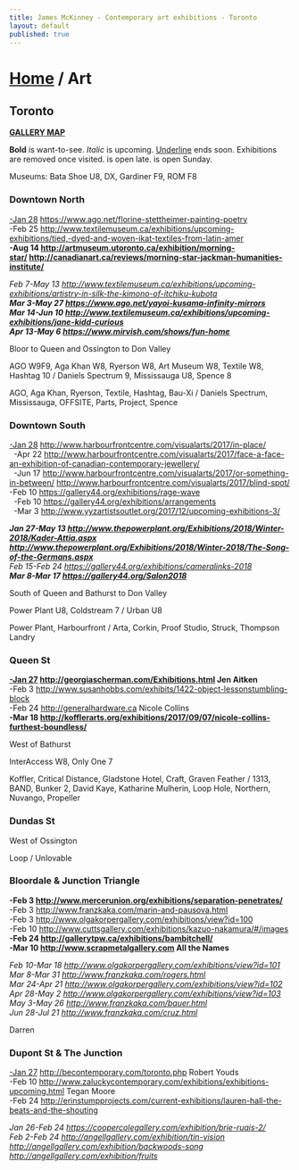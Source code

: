 ```yaml
---
title: James McKinney - Contemporary art exhibitions - Toronto
layout: default
published: true
---
```


# [Home](/) / Art

## Toronto

**[GALLERY MAP](https://www.google.com/maps/d/u/0/edit?mid=1sMiga7vQsqWdqEVQCqHsxjX2jeU)**

<span class="glyphicon glyphicon-info-sign" aria-hidden="true"></span> <strong>Bold</strong> is want-to-see. <em>Italic</em> is upcoming. <u>Underline</u> ends soon. Exhibitions are removed once visited. <span class="glyphicon glyphicon-time" aria-hidden="true"></span> is open late. <span class="glyphicon glyphicon-calendar" aria-hidden="true"></span> is open Sunday.

<span class="glyphicon glyphicon-calendar" aria-hidden="true"></span> <span class="glyphicon glyphicon-time" aria-hidden="true"></span> Museums: Bata Shoe U8, DX, Gardiner F9, ROM F8

### Downtown North

<u>-Jan 28</u> <https://www.ago.net/florine-stettheimer-painting-poetry>  
-Feb 25 <http://www.textilemuseum.ca/exhibitions/upcoming-exhibitions/tied,-dyed-and-woven-ikat-textiles-from-latin-amer>  
**-Aug 14 <http://artmuseum.utoronto.ca/exhibition/morning-star/> <http://canadianart.ca/reviews/morning-star-jackman-humanities-institute/>**  

_Feb 7-May 13 <http://www.textilemuseum.ca/exhibitions/upcoming-exhibitions/artistry-in-silk-the-kimono-of-itchiku-kubota>_  
_**Mar 3-May 27 <https://www.ago.net/yayoi-kusama-infinity-mirrors>**_  
_**Mar 14-Jun 10 <http://www.textilemuseum.ca/exhibitions/upcoming-exhibitions/jane-kidd-curious>**_  
_**Apr 13-May 6 <https://www.mirvish.com/shows/fun-home>**_  

<span class="glyphicon glyphicon-info-sign" aria-hidden="true"></span> Bloor to Queen and Ossington to Don Valley

<span class="glyphicon glyphicon-time" aria-hidden="true"></span> AGO W9F9, Aga Khan W8, Ryerson W8, Art Museum W8, Textile W8, Hashtag 10 / Daniels Spectrum 9, Mississauga U8, Spence 8

<span class="glyphicon glyphicon-calendar" aria-hidden="true"></span> AGO, Aga Khan, Ryerson, Textile, Hashtag, Bau-Xi / Daniels Spectrum, Mississauga, OFFSITE, Parts, Project, Spence

### Downtown South

<u>-Jan 28</u> <http://www.harbourfrontcentre.com/visualarts/2017/in-place/>  
  -Apr 22 <http://www.harbourfrontcentre.com/visualarts/2017/face-a-face-an-exhibition-of-canadian-contemporary-jewellery/>  
  -Jun 17 <http://www.harbourfrontcentre.com/visualarts/2017/or-something-in-between/> <http://www.harbourfrontcentre.com/visualarts/2017/blind-spot/>  
-Feb 10 <https://gallery44.org/exhibitions/rage-wave>  
  -Feb 10 <https://gallery44.org/exhibitions/arrangements>  
  -Mar 3 <http://www.yyzartistsoutlet.org/2017/12/upcoming-exhibitions-3/>  

_**Jan 27-May 13 <http://www.thepowerplant.org/Exhibitions/2018/Winter-2018/Kader-Attia.aspx> <http://www.thepowerplant.org/Exhibitions/2018/Winter-2018/The-Song-of-the-Germans.aspx>**_  
_Feb 15-Feb 24 <https://gallery44.org/exhibitions/cameralinks-2018>_  
_**Mar 8-Mar 17 <https://gallery44.org/Salon2018>**_  

<span class="glyphicon glyphicon-info-sign" aria-hidden="true"></span> South of Queen and Bathurst to Don Valley

<span class="glyphicon glyphicon-time" aria-hidden="true"></span> Power Plant U8, Coldstream 7 / Urban U8

<span class="glyphicon glyphicon-calendar" aria-hidden="true"></span> Power Plant, Harbourfront / Arta, Corkin, Proof Studio, Struck, Thompson Landry

### Queen St

**<u>-Jan 27</u> <http://georgiascherman.com/Exhibitions.html> Jen Aitken**  
-Feb 3 <http://www.susanhobbs.com/exhibits/1422-object-lessonstumbling-block>  
-Feb 24 <http://generalhardware.ca> Nicole Collins  
**-Mar 18 <http://kofflerarts.org/exhibitions/2017/09/07/nicole-collins-furthest-boundless/>**  

<span class="glyphicon glyphicon-info-sign" aria-hidden="true"></span> West of Bathurst

<span class="glyphicon glyphicon-time" aria-hidden="true"></span> InterAccess W8, Only One 7

<span class="glyphicon glyphicon-calendar" aria-hidden="true"></span> Koffler, Critical Distance, Gladstone Hotel, Craft, Graven Feather / 1313, BAND, Bunker 2, David Kaye, Katharine Mulherin, Loop Hole, Northern, Nuvango, Propeller

### Dundas St

<span class="glyphicon glyphicon-info-sign" aria-hidden="true"></span> West of Ossington

<span class="glyphicon glyphicon-calendar" aria-hidden="true"></span> Loop / Unlovable

### Bloordale & Junction Triangle

**-Feb 3 <http://www.mercerunion.org/exhibitions/separation-penetrates/>**  
-Feb 3 <http://www.franzkaka.com/marin-and-pausova.html>  
-Feb 3 <http://www.olgakorpergallery.com/exhibitions/view?id=100>  
-Feb 10 <http://www.cuttsgallery.com/exhibitions/kazuo-nakamura/#/images>  
**-Feb 24 <http://gallerytpw.ca/exhibitions/bambitchell/>**  
**-Mar 10 <http://www.scrapmetalgallery.com> All the Names**  

_Feb 10-Mar 18 <http://www.olgakorpergallery.com/exhibitions/view?id=101>_  
_Mar 8-Mar 31 <http://www.franzkaka.com/rogers.html>_  
_Mar 24-Apr 21 <http://www.olgakorpergallery.com/exhibitions/view?id=102>_  
_Apr 28-May 2 <http://www.olgakorpergallery.com/exhibitions/view?id=103>_  
_May 3-May 26 <http://www.franzkaka.com/bauer.html>_  
_Jun 28-Jul 21 <http://www.franzkaka.com/cruz.html>_  

<span class="glyphicon glyphicon-calendar" aria-hidden="true"></span> Darren

### Dupont St & The Junction

<u>-Jan 27</u> <http://becontemporary.com/toronto.php> Robert Youds  
-Feb 10 <http://www.zaluckycontemporary.com/exhibitions/exhibitions-upcoming.html> Tegan Moore  
-Feb 24 <http://erinstumpprojects.com/current-exhibitions/lauren-hall-the-beats-and-the-shouting>  

_Jan 26-Feb 24 <https://coopercolegallery.com/exhibition/brie-ruais-2/>_  
_Feb 2-Feb 24 <http://angellgallery.com/exhibition/tin-vision> <http://angellgallery.com/exhibition/backwoods-song> <http://angellgallery.com/exhibition/fruits>_  

